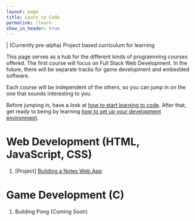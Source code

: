 ```yaml
---
layout: page
title: Learn to Code
permalink: /learn
show_in_header: true
---
```


| (Currently pre-alpha) Project based curriculum for learning

This page serves as a hub for the different kinds of programming courses offered. The first course will focus on Full Stack Web Development. In the future, there will be separate tracks for game development and embedded software.

Each course will be independent of the others, so you can jump in on the one that sounds interesting to you.

Before jumping in, have a look at [how to start learning to code](/learn/how-to-start-learning-to-code). After that, get ready to being by learning [how to set up your development environment](/learn/how-to-setup-your-development-environment).

# Web Development (HTML, JavaScript, CSS)

1. [Project] [Building a Notes Web App](/learn/web/00-building-a-notes-web-app)

# Game Development (C)

1. Building Pong (Coming Soon)
